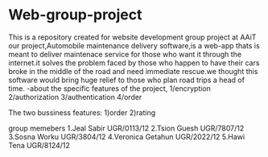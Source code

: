 # Web-group-project
This is a repository created for website development group project at AAiT
our project,Automobile maintenance delivery software,is a web-app thats is meant to deliver maintenace service for those who want it through the internet.it solves the problem faced by those who happen to have their cars broke in the middle of the road and need immediate rescue.we thought this software would bring huge relief to those who plan road trips a head of time.
 -about the specific features of the project,
 1/encryption
 2/authorization
 3/authentication
 4/order
 
The two bussiness features:
1)order
2)rating




group memebers
 1.Jeal Sabir               UGR/0113/12
 2.Tsion Guesh              UGR/7807/12
 3.Sosna Worku              UGR/3804/12
 4.Veronica Getahun         UGR/2022/12
 5.Hawi Tena                UGR/8124/12 